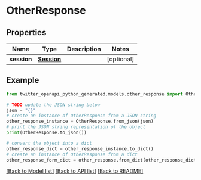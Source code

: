 # OtherResponse


## Properties

Name | Type | Description | Notes
------------ | ------------- | ------------- | -------------
**session** | [**Session**](Session.md) |  | [optional] 

## Example

```python
from twitter_openapi_python_generated.models.other_response import OtherResponse

# TODO update the JSON string below
json = "{}"
# create an instance of OtherResponse from a JSON string
other_response_instance = OtherResponse.from_json(json)
# print the JSON string representation of the object
print(OtherResponse.to_json())

# convert the object into a dict
other_response_dict = other_response_instance.to_dict()
# create an instance of OtherResponse from a dict
other_response_form_dict = other_response.from_dict(other_response_dict)
```
[[Back to Model list]](../README.md#documentation-for-models) [[Back to API list]](../README.md#documentation-for-api-endpoints) [[Back to README]](../README.md)


